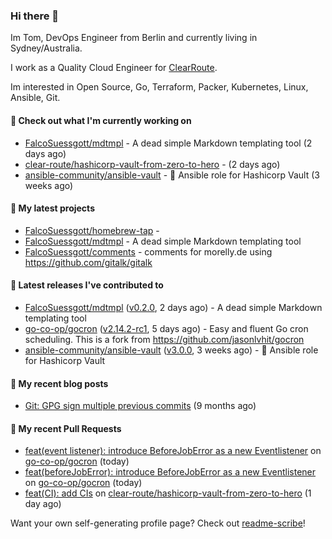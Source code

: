 ### Hi there 👋

Im Tom, DevOps Engineer from Berlin and currently living in Sydney/Australia.

I work as a Quality Cloud Engineer for [ClearRoute](https://clearroute.io).

Im interested in Open Source, Go, Terraform, Packer, Kubernetes, Linux, Ansible, Git.

#### 👷 Check out what I'm currently working on

- [FalcoSuessgott/mdtmpl](https://github.com/FalcoSuessgott/mdtmpl) - A dead simple Markdown templating tool (2 days ago)
- [clear-route/hashicorp-vault-from-zero-to-hero](https://github.com/clear-route/hashicorp-vault-from-zero-to-hero) -  (2 days ago)
- [ansible-community/ansible-vault](https://github.com/ansible-community/ansible-vault) - :key: Ansible role for Hashicorp Vault (3 weeks ago)

#### 🌱 My latest projects

- [FalcoSuessgott/homebrew-tap](https://github.com/FalcoSuessgott/homebrew-tap) - 
- [FalcoSuessgott/mdtmpl](https://github.com/FalcoSuessgott/mdtmpl) - A dead simple Markdown templating tool
- [FalcoSuessgott/comments](https://github.com/FalcoSuessgott/comments) - comments for morelly.de using https://github.com/gitalk/gitalk

#### 🔭 Latest releases I've contributed to

- [FalcoSuessgott/mdtmpl](https://github.com/FalcoSuessgott/mdtmpl) ([v0.2.0](https://github.com/FalcoSuessgott/mdtmpl/releases/tag/v0.2.0), 2 days ago) - A dead simple Markdown templating tool
- [go-co-op/gocron](https://github.com/go-co-op/gocron) ([v2.14.2-rc1](https://github.com/go-co-op/gocron/releases/tag/v2.14.2-rc1), 5 days ago) - Easy and fluent Go cron scheduling. This is a fork from https://github.com/jasonlvhit/gocron
- [ansible-community/ansible-vault](https://github.com/ansible-community/ansible-vault) ([v3.0.0](https://github.com/ansible-community/ansible-vault/releases/tag/v3.0.0), 3 weeks ago) - :key: Ansible role for Hashicorp Vault

#### 📜 My recent blog posts

- [Git: GPG sign multiple previous commits](https://morelly.de/post/20240328_git_gpg_sign_commits/) (9 months ago)

#### 🔨 My recent Pull Requests

- [feat(event listener): introduce BeforeJobError as a new Eventlistener](https://github.com/go-co-op/gocron/pull/813) on [go-co-op/gocron](https://github.com/go-co-op/gocron) (today)
- [feat(beforeJobError): introduce BeforeJobError as a new Eventlistener](https://github.com/go-co-op/gocron/pull/812) on [go-co-op/gocron](https://github.com/go-co-op/gocron) (today)
- [feat(CI): add CIs](https://github.com/clear-route/hashicorp-vault-from-zero-to-hero/pull/3) on [clear-route/hashicorp-vault-from-zero-to-hero](https://github.com/clear-route/hashicorp-vault-from-zero-to-hero) (1 day ago)

Want your own self-generating profile page? Check out [readme-scribe](https://github.com/muesli/readme-scribe)!